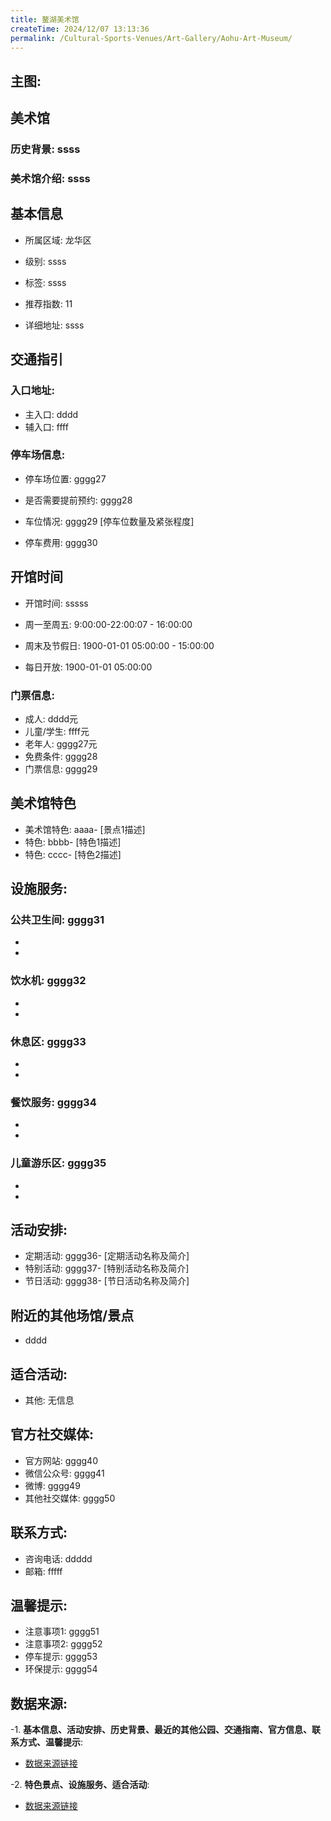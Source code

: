 ```yaml
---
title: 鳌湖美术馆
createTime: 2024/12/07 13:13:36
permalink: /Cultural-Sports-Venues/Art-Gallery/Aohu-Art-Museum/
---
```


## 主图:
<ImageCard
image="https://www.szartm.com/open/images/gkbg.png"
title= "鳌湖美术馆"
description= "ssss"
date="2024/12/07"
href="/"
author="sunshang-hl"
/>
## 美术馆
### 历史背景: ssss
### 美术馆介绍: ssss
## 基本信息

- 所属区域: 龙华区

- 级别: ssss

- 标签: ssss

- 推荐指数: 11

- 详细地址: ssss

## 交通指引

### 入口地址:
- 主入口: dddd
- 辅入口: ffff
### 停车场信息:
- 停车场位置: gggg27

- 是否需要提前预约: gggg28

- 车位情况: gggg29 [停车位数量及紧张程度]

- 停车费用: gggg30

## 开馆时间
- 开馆时间: sssss

- 周一至周五: 9:00:00-22:00:07 - 16:00:00
- 周末及节假日: 1900-01-01 05:00:00 - 15:00:00
- 每日开放: 1900-01-01 05:00:00

### 门票信息:
- 成人: dddd元
- 儿童/学生: ffff元
- 老年人: gggg27元
- 免费条件: gggg28
- 门票信息: gggg29
## 美术馆特色
- 美术馆特色: aaaa- [景点1描述]
- 特色: bbbb- [特色1描述]
- 特色: cccc- [特色2描述]
## 设施服务:
### 公共卫生间: gggg31
- 
- 
### 饮水机: gggg32
- 
- 
### 休息区: gggg33
- 
- 
### 餐饮服务: gggg34
- 
- 
### 儿童游乐区: gggg35
- 
- 
## 活动安排:
- 定期活动: gggg36- [定期活动名称及简介]
- 特别活动: gggg37- [特别活动名称及简介]
- 节日活动: gggg38- [节日活动名称及简介]
## 附近的其他场馆/景点
- dddd

## 适合活动:
- 其他: 无信息

## 官方社交媒体:
- 官方网站: gggg40
- 微信公众号: gggg41
- 微博: gggg49
- 其他社交媒体: gggg50

## 联系方式:
- 咨询电话: ddddd 
- 邮箱: fffff

## 温馨提示:
- 注意事项1: gggg51
- 注意事项2: gggg52
- 停车提示: gggg53
- 环保提示: gggg54

## 数据来源:
-1. **基本信息、活动安排、历史背景、最近的其他公园、交通指南、官方信息、联系方式、温馨提示**:
- [数据来源链接](http://wtl.sz.gov.cn/ggfw/whl/msgylb/index.html)

-2. **特色景点、设施服务、适合活动**:
- [数据来源链接](http://wtl.sz.gov.cn/ggfw/whl/msgylb/index.html)

